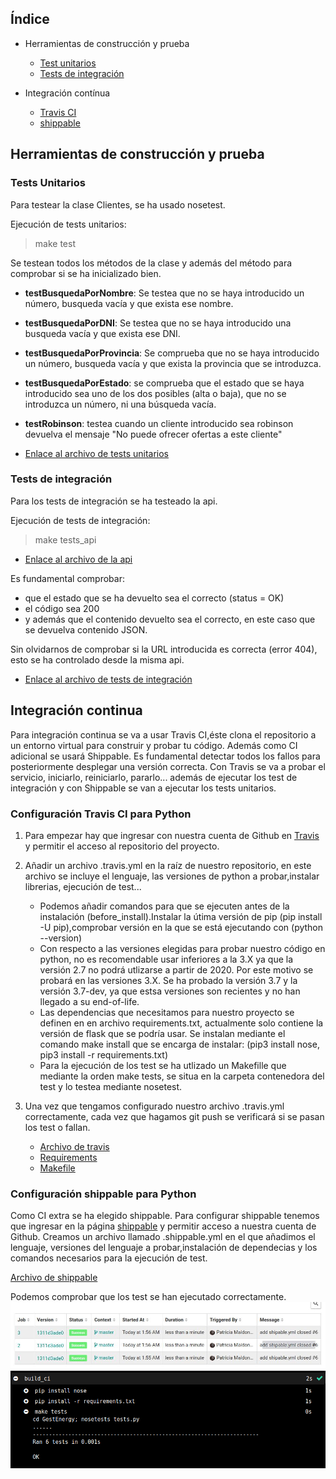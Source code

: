 

## Índice

* Herramientas de construcción y prueba
  * [Test unitarios](#tests)
  * [Tests de integración](#testsapi)

* Integración contínua
  * [Travis CI](#travis)
  * [shippable](#shi)



## Herramientas de construcción y prueba
  <a name="tests"></a>
### Tests Unitarios
Para testear la clase Clientes, se ha usado nosetest.

Ejecución de tests unitarios:
>  make test

Se testean todos los métodos de la clase y además del método para comprobar si se ha inicializado bien.
- **testBusquedaPorNombre**: Se testea que no se haya introducido un número, busqueda vacía y que exista ese nombre.
- **testBusquedaPorDNI**: Se testea que no se haya introducido una busqueda vacía y que exista ese DNI.
- **testBusquedaPorProvincia**:  Se comprueba que no se haya introducido un número, busqueda vacía y que exista la provincia que se introduzca.
- **testBusquedaPorEstado**: se comprueba que el estado que se haya introducido sea uno de los dos posibles (alta o baja), que no se introduzca un número, ni una búsqueda vacía.
- **testRobinson**: testea cuando un cliente introducido sea robinson devuelva el mensaje "No puede ofrecer ofertas a este cliente"

- [Enlace al archivo de tests unitarios](https://github.com/patriciamaldonado/GestEnergy/blob/master/src/tests.py)

  <a name="testsapi"></a>
### Tests de integración
Para los tests de integración se ha testeado la api.

Ejecución de tests de integración:
>  make tests_api
- [Enlace al archivo de la api](https://github.com/patriciamaldonado/GestEnergy/blob/master/src/main.py)


Es fundamental comprobar:
 - que el estado que se ha devuelto sea el correcto (status = OK)
 - el código sea 200
 - y además que el contenido devuelto sea el correcto, en este caso que se devuelva contenido JSON.

Sin olvidarnos de comprobar si la URL introducida es correcta (error 404), esto se ha controlado desde la misma api.

- [Enlace al archivo de tests de integración ](https://github.com/patriciamaldonado/GestEnergy/blob/master/src/testapi.py)


<a name="CI"></a>
## Integración continua

Para integración continua se va a usar Travis CI,éste clona el repositorio a un entorno virtual para construir y probar tu código. Además como CI adicional se usará Shippable.
Es fundamental detectar todos los fallos para posteriormente desplegar una versión correcta.
Con Travis se va a probar el servicio, iniciarlo, reiniciarlo, pararlo... además de ejecutar los test de integración y con Shippable se van a ejecutar los tests unitarios.


<a name="travis"></a>
### Configuración Travis CI para Python

1. Para empezar hay que ingresar con nuestra cuenta de Github en [Travis](https://travis-ci.com/) y permitir el acceso al repositorio del proyecto.
2. Añadir un archivo .travis.yml en la raíz de nuestro repositorio, en este archivo se incluye el lenguaje, las versiones de python a probar,instalar librerias, ejecución de test...

      - Podemos añadir comandos para que se ejecuten antes de la instalación (before_install).Instalar la útima versión de pip                  (pip install -U pip),comprobar versión en la que se está ejecutando con (python --version)                     
      - Con respecto a las versiones elegidas para probar nuestro código en python, no es recomendable usar inferiores a la 3.X   ya que la versión 2.7 no podrá utlizarse a partir de 2020. Por este motivo se probará en las versiones 3.X.
      Se ha probado la versión 3.7  y la versión 3.7-dev, ya que estsa versiones son recientes y no han llegado a su end-of-life.
      -  Las dependencias que necesitamos para nuestro proyecto se definen en en archivo requirements.txt, actualmente solo contiene la versión de flask que se podría usar. Se instalan mediante el comando make install  que se encarga de instalar:
      (pip3 install nose, pip3 install -r requirements.txt)
      - Para la ejecución de los test se ha utlizado un Makefille que mediante la orden make tests, se situa en la carpeta contenedora del test y lo testea mediante nosetest.

3. Una vez que tengamos configurado nuestro archivo .travis.yml correctamente, cada vez que hagamos git push se verificará si se pasan los test o fallan.


    - [Archivo de travis](https://github.com/patriciamaldonado/GestEnergy/blob/master/.travis.yml)
    - [Requirements](https://github.com/patriciamaldonado/GestEnergy/blob/master/requirements.txt)
    - [Makefile](https://github.com/patriciamaldonado/GestEnergy/blob/master/Makefile)



<a name="shi"></a>
### Configuración shippable para Python
  Como CI extra se ha elegido shippable.
  Para configurar shippable tenemos que ingresar en la página [shippable](https://app.shippable.com) y permitir acceso a nuestra cuenta de Github.
  Creamos un archivo llamado .shippable.yml en el que añadimos el lenguaje, versiones del lenguaje a probar,instalación de dependecias y los comandos necesarios para la ejecución de test.

  [Archivo de shippable](https://github.com/patriciamaldonado/GestEnergy/blob/master/.shippable.yml)

 Podemos comprobar que los test se han ejecutado correctamente.
   ![shi](shi.jpg)
   ![build](builshi.png)
